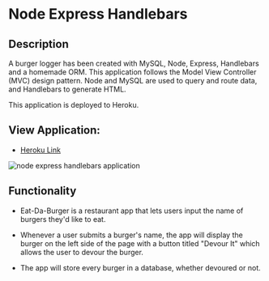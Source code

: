 # Node Express Handlebars

## Description

A burger logger has been created with MySQL, Node, Express, Handlebars and a homemade ORM. This application follows the Model View Controller (MVC) design pattern. Node and MySQL are used to query and route data, and Handlebars to generate HTML.

This application is deployed to Heroku.

## View Application:

* [Heroku Link](#)

<img src ="./assets/node-express-handlebars-app.png" alt="node express handlebars application">

## Functionality

* Eat-Da-Burger is a restaurant app that lets users input the name of burgers they'd like to eat.

* Whenever a user submits a burger's name, the app will display the burger on the left side of the page with a button titled "Devour It" which allows the user to devour the burger.

* The app will store every burger in a database, whether devoured or not.
